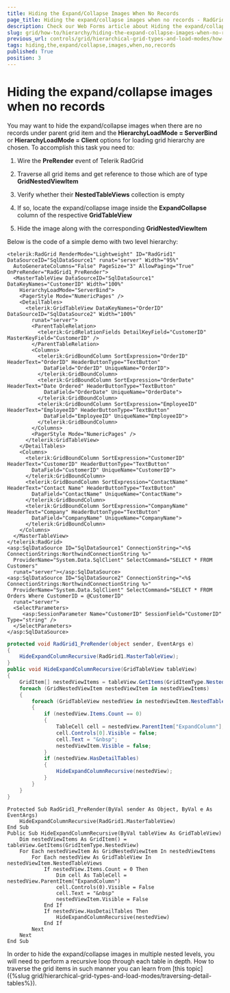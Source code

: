 ```yaml
---
title: Hiding the Expand/Collapse Images When No Records
page_title: Hiding the expand/collapse images when no records - RadGrid
description: Check our Web Forms article about Hiding the expand/collapse images when no records.
slug: grid/how-to/hierarchy/hiding-the-expand-collapse-images-when-no-records
previous_url: controls/grid/hierarchical-grid-types-and-load-modes/how-to/hiding-the-expand-collapse-images-when-no-records
tags: hiding,the,expand/collapse,images,when,no,records
published: True
position: 3
---
```


# Hiding the expand/collapse images when no records


You may want to hide the expand/collapse images when there are no records under parent grid item and the **HierarchyLoadMode = ServerBind** or **HierarchyLoadMode = Client** options for loading grid hierarchy are chosen. To accomplish this task you need to:

1. Wire the **PreRender** event of Telerik RadGrid

1. Traverse all grid items and get reference to those which are of type **GridNestedViewItem**

1. Verify whether their **NestedTableViews** collection is empty

1. If so, locate the expand/collapse image inside the **ExpandCollapse** column of the respective **GridTableView**

1. Hide the image along with the corresponding **GridNestedViewItem**

Below is the code of a simple demo with two level hierarchy:



````ASP.NET
<telerik:RadGrid RenderMode="Lightweight" ID="RadGrid1" DataSourceID="SqlDataSource1" runat="server" Width="95%"
  AutoGenerateColumns="False" PageSize="3" AllowPaging="True" OnPreRender="RadGrid1_PreRender">
  <MasterTableView DataSourceID="SqlDataSource1" DataKeyNames="CustomerID" Width="100%"
    HierarchyLoadMode="ServerBind">
    <PagerStyle Mode="NumericPages" />
    <DetailTables>
      <telerik:GridTableView DataKeyNames="OrderID" DataSourceID="SqlDataSource2" Width="100%"
        runat="server">
        <ParentTableRelation>
          <telerik:GridRelationFields DetailKeyField="CustomerID" MasterKeyField="CustomerID" />
        </ParentTableRelation>
        <Columns>
          <telerik:GridBoundColumn SortExpression="OrderID" HeaderText="OrderID" HeaderButtonType="TextButton"
            DataField="OrderID" UniqueName="OrderID">
          </telerik:GridBoundColumn>
          <telerik:GridBoundColumn SortExpression="OrderDate" HeaderText="Date Ordered" HeaderButtonType="TextButton"
            DataField="OrderDate" UniqueName="OrderDate">
          </telerik:GridBoundColumn>
          <telerik:GridBoundColumn SortExpression="EmployeeID" HeaderText="EmployeeID" HeaderButtonType="TextButton"
            DataField="EmployeeID" UniqueName="EmployeeID">
          </telerik:GridBoundColumn>
        </Columns>
        <PagerStyle Mode="NumericPages" />
      </telerik:GridTableView>
    </DetailTables>
    <Columns>
      <telerik:GridBoundColumn SortExpression="CustomerID" HeaderText="CustomerID" HeaderButtonType="TextButton"
        DataField="CustomerID" UniqueName="CustomerID">
      </telerik:GridBoundColumn>
      <telerik:GridBoundColumn SortExpression="ContactName" HeaderText="Contact Name" HeaderButtonType="TextButton"
        DataField="ContactName" UniqueName="ContactName">
      </telerik:GridBoundColumn>
      <telerik:GridBoundColumn SortExpression="CompanyName" HeaderText="Company" HeaderButtonType="TextButton"
        DataField="CompanyName" UniqueName="CompanyName">
      </telerik:GridBoundColumn>
    </Columns>
  </MasterTableView>
</telerik:RadGrid>
<asp:SqlDataSource ID="SqlDataSource1" ConnectionString="<%$ ConnectionStrings:NorthwindConnectionString %>"
  ProviderName="System.Data.SqlClient" SelectCommand="SELECT * FROM Customers"
  runat="server"></asp:SqlDataSource>
<asp:SqlDataSource ID="SqlDataSource2" ConnectionString="<%$ ConnectionStrings:NorthwindConnectionString %>"
  ProviderName="System.Data.SqlClient" SelectCommand="SELECT * FROM Orders Where CustomerID = @CustomerID"
  runat="server">
  <SelectParameters>
     <asp:SessionParameter Name="CustomerID" SessionField="CustomerID" Type="string" />
  </SelectParameters>
</asp:SqlDataSource>
````
````C#
protected void RadGrid1_PreRender(object sender, EventArgs e)
{
    HideExpandColumnRecursive(RadGrid1.MasterTableView);
}
public void HideExpandColumnRecursive(GridTableView tableView)
{
    GridItem[] nestedViewItems = tableView.GetItems(GridItemType.NestedView);
    foreach (GridNestedViewItem nestedViewItem in nestedViewItems)
    {
        foreach (GridTableView nestedView in nestedViewItem.NestedTableViews)
        {
            if (nestedView.Items.Count == 0)
            {
                TableCell cell = nestedView.ParentItem["ExpandColumn"];
                cell.Controls[0].Visible = false;
                cell.Text = "&nbsp";
                nestedViewItem.Visible = false;
            }
            if (nestedView.HasDetailTables)
            {
                HideExpandColumnRecursive(nestedView);
            }
        }
    }
}
````
````VB
Protected Sub RadGrid1_PreRender(ByVal sender As Object, ByVal e As EventArgs)
    HideExpandColumnRecursive(RadGrid1.MasterTableView)
End Sub
Public Sub HideExpandColumnRecursive(ByVal tableView As GridTableView)
    Dim nestedViewItems As GridItem() = tableView.GetItems(GridItemType.NestedView)
    For Each nestedViewItem As GridNestedViewItem In nestedViewItems
        For Each nestedView As GridTableView In nestedViewItem.NestedTableViews
            If nestedView.Items.Count = 0 Then
                Dim cell As TableCell = nestedView.ParentItem("ExpandColumn")
                cell.Controls(0).Visible = False
                cell.Text = "&nbsp"
                nestedViewItem.Visible = False
            End If
            If nestedView.HasDetailTables Then
                HideExpandColumnRecursive(nestedView)
            End If
        Next
    Next
End Sub
````


In order to hide the expand/collapse images in multiple nested levels, you will need to perform a recursive loop through each table in depth. How to traverse the grid items in such manner you can learn from [this topic]({%slug grid/hierarchical-grid-types-and-load-modes/traversing-detail-tables%}).
